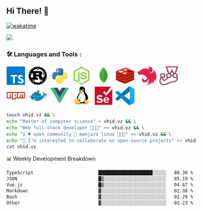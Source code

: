 ## Hi There! 👋

[![wakatime](https://wakatime.com/badge/user/b68591ab-22c5-4330-8827-a6e8ce37d9d8.svg)](https://wakatime.com/@b68591ab-22c5-4330-8827-a6e8ce37d9d8)

<a href="https://www.coffeebede.com/vhid"><img class="img-fluid" width="250" src="https://coffeebede.ir/DashboardTemplateV2/app-assets/images/banner/default-yellow.svg" /></a>

### :hammer_and_wrench: Languages and Tools :
<div>
  <img src="https://github.com/devicons/devicon/blob/master/icons/typescript/typescript-original.svg" title="typescript" alt="typescript" width="50" height="50"/>&nbsp;
  <img src="https://github.com/devicons/devicon/blob/master/icons/rust/rust-plain.svg" title="typescript" alt="typescript" width="50" height="50"/>&nbsp;
  <img src="https://github.com/devicons/devicon/blob/master/icons/python/python-original.svg" title="Python" alt="Python" width="50" height="50"/>&nbsp;
  <img src="https://github.com/devicons/devicon/blob/master/icons/nodejs/nodejs-original.svg" title="node-js" **alt="node-js" width="50" height="50"/>&nbsp;
  <img src="https://github.com/devicons/devicon/blob/master/icons/mongodb/mongodb-original.svg" title="mongodb" **alt="mongodb" width="50" height="50"/>&nbsp;
  <img src="https://github.com/devicons/devicon/blob/master/icons/redis/redis-original.svg" title="redis" **alt="redis" width="50" height="50"/>&nbsp;
  <img src="https://github.com/devicons/devicon/blob/master/icons/nestjs/nestjs-plain.svg" title="nestjs" **alt="nestjs" width="50" height="50"/>&nbsp;
  <img src="https://github.com/devicons/devicon/blob/master/icons/jest/jest-plain.svg" title="jest" **alt="jest" width="50" height="50"/>&nbsp;
  <img src="https://github.com/devicons/devicon/blob/master/icons/npm/npm-original-wordmark.svg" title="nestjs" **alt="nestjs" width="50" height="50"/>&nbsp;
  <img src="https://github.com/devicons/devicon/blob/master/icons/docker/docker-original.svg" title="docker" **alt="docker" width="50" height="50"/>&nbsp;
  <img src="https://github.com/devicons/devicon/blob/master/icons/vuejs/vuejs-original.svg" title="vuejs" **alt="vuejs" width="50" height="50"/>&nbsp;
  <img src="https://github.com/devicons/devicon/blob/master/icons/linux/linux-original.svg" title="linux" **alt="linux" width="50" height="50"/>&nbsp;
    <img src="https://github.com/devicons/devicon/blob/master/icons/selenium/selenium-original.svg" title="selenium" alt="selenium" width="50" height="50"/>&nbsp;
  <img src="https://github.com/devicons/devicon/blob/master/icons/vscode/vscode-original.svg" title="vscode" **alt="vscode" width="50" height="50"/>&nbsp;
</div>

```sh
touch vhid.vz && \
echo "Master of computer science" > vhid.vz && \
echo "Web full-stack developer 🙈🙉🙊" >> vhid.vz && \
echo "I ♥️ open community 🎯 manjaro linux 🎉🐍🥳" >> vhid.vz && \
echo "👯 I’m interested to collaborate on open-source projects" >> vhid.vz && \
cat vhid.vz
```
:bar_chart: Weekly Development Breakdown

<!--START_SECTION:waka-->

```text
TypeScript                        ████████████████████░░░░░   80.30 %
JSON                              █▒░░░░░░░░░░░░░░░░░░░░░░░   05.19 %
Vue.js                            █▒░░░░░░░░░░░░░░░░░░░░░░░   04.67 %
Markdown                          ▓░░░░░░░░░░░░░░░░░░░░░░░░   02.38 %
Bash                              ▓░░░░░░░░░░░░░░░░░░░░░░░░   02.29 %
Other                             ▓░░░░░░░░░░░░░░░░░░░░░░░░   02.23 %
```

<!--END_SECTION:waka-->
